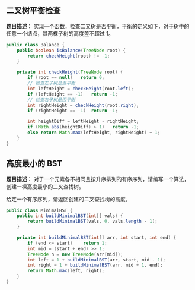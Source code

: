## 二叉树平衡检查

**题目描述：** 实现一个函数，检查二叉树是否平衡，平衡的定义如下，对于树中的任意一个结点，其两棵子树的高度差不超过 1。

```java
public class Balance {
    public boolean isBalance(TreeNode root) {
        return checkHeight(root) != -1;
    }

    private int checkHeight(TreeNode root) {
        if (root == null)   return 0;
        // 检查左子树是否平衡
        int leftHeight = checkHeight(root.left);
        if (leftHeight == -1)   return -1;
        // 检查右子树是否平衡
        int rightHeight = checkHeight(root.right);
        if (rightHeight == -1)  return -1;

        int heightDiff = leftHeight - rightHeight;
        if (Math.abs(heightDiff) > 1)   return -1;
        else return Math.max(leftHeight, rightHeight) + 1;
    }
}
```

## 高度最小的 BST

**题目描述：** 对于一个元素各不相同且按升序排列的有序序列，请编写一个算法，创建一棵高度最小的二叉查找树。

给定一个有序序列，请返回创建的二叉查找树的高度。

```java
public class MinimalBST {
    public int buildMinimalBST(int[] vals) {
        return buildMinimalBST(vals, 0, vals.length - 1);
    }

    private int buildMinimalBST(int[] arr, int start, int end) {
        if (end <= start)    return 1;
        int mid = (start + end) >> 1;
        TreeNode n = new TreeNode(arr[mid]);
        int left = 1 + buildMinimalBST(arr, start, mid - 1);
        int right = 1 + buildMinimalBST(arr, mid + 1, end);
        return Math.max(left, right);
    }
}
```

